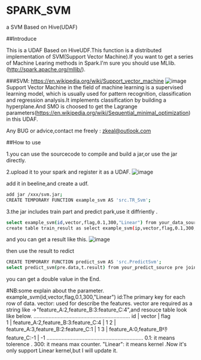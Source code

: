 # SPARK_SVM
a SVM Based on  Hive(UDAF)

##Introduce

This is a UDAF Based on HiveUDF.This function is a distributed implementation of SVM(Support Vector Machine).If you want to get a series of Machine Learing methods in Spark.I'm sure you should use MLlib.(http://spark.apache.org/mllib/).

###SVM:
https://en.wikipedia.org/wiki/Support_vector_machine
![image](https://github.com/zkeal/SPARK_SVM/blob/master/src/ScreenShot/introduce.jpg)
Support Vector Machine in the field of machine learning is a supervised learning model, which is usually used for pattern recognition, classification and regression analysis.It implements classification by building a hyperplane.And SMO is choosed to get the Lagrange parameters(https://en.wikipedia.org/wiki/Sequential_minimal_optimization) in this UDAF.

Any BUG or advice,contact me freely : zkeal@outlook.com

##How to use 

1.you can use the sourcecode to compile and build a jar,or use the jar directly.

2.upload it to your spark and register it as a UDAF.
![image](https://github.com/zkeal/SPARK_SVM/blob/master/src/ScreenShot/example1.png)

add it in beeline,and create a udf.

```Bash
add jar /xxx/svm.jar;
CREATE TEMPORARY FUNCTION example_svm AS 'src.TR_Svm';
```
3.the jar includes train part and predict park,use it diffriently .

```Bash
select example_svm(id,vector,flag,0.1,300,"Linear") from your_data_source_table;
create table train_result as select example_svm(ip,vector,flag,0.1,300,"Linear") as result from your_data_source_table;
```
and you can get a result like this.
![image](https://github.com/zkeal/SPARK_SVM/blob/master/src/ScreenShot/example2.PNG)

then  use the result to redict
```Bash
CREATE TEMPORARY FUNCTION predict_svm AS 'src.PredictSvm';
select predict_svm(pre.data,t.result) from your_predict_source pre join(select result from train_result)t;
```
you can get a double value in the End.

#NB:some explain about the parameter.
example_svm(id,vector,flag,0.1,300,"Linear") 
id:The primary key for each row of data.
vector: used for describe the features. vector are required as a string like ->"feature_A:2,feature_B:3:feature_C:4",and resouce table look like below.
................................................................
id |                   vector                |   flag    
1  | feature_A:2,feature_B:3:feature_C:4     |    1
2  | feature_A:3,feature_B:2:feature_C:1     |    1
3  | feature_A:0,feature_B:-1:feature_C:-1   |   -1
................................................................
0.1: it means tolerence .
300: it means max counter.
"Linear": it means kernel .Now it's only support Linear kernel,but I will update it.




